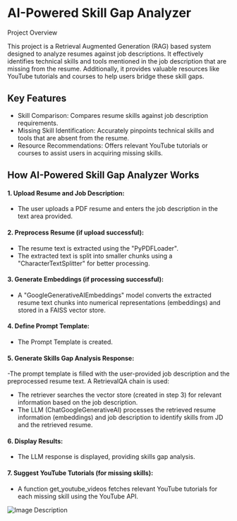 # AI-Powered Skill Gap Analyzer
Project Overview

This project is a Retrieval Augmented Generation (RAG) based system designed to analyze resumes against job descriptions. It effectively identifies technical skills and tools mentioned in the job description that are missing from the resume. Additionally, it provides valuable resources like YouTube tutorials and courses to help users bridge these skill gaps.

## Key Features

- Skill Comparison: Compares resume skills against job description requirements.
- Missing Skill Identification: Accurately pinpoints technical skills and tools that are absent from the resume.
- Resource Recommendations: Offers relevant YouTube tutorials or courses to assist users in acquiring missing skills.


## **How AI-Powered Skill Gap Analyzer Works**

#### 1. Upload Resume and Job Description:
- The user uploads a PDF resume and enters the job description in the text area provided.
#### 2. Preprocess Resume (if upload successful):
- The resume text is extracted using the "PyPDFLoader".
-	The extracted text is split into smaller chunks using a "CharacterTextSplitter" for better processing.
#### 3. Generate Embeddings (if processing successful):
- A "GoogleGenerativeAIEmbeddings" model converts the extracted resume text chunks into numerical representations (embeddings) and stored in a FAISS vector store. 
#### 4. Define Prompt Template:
- The Prompt Template is created. 
#### 5. Generate Skills Gap Analysis Response:
-The prompt template is filled with the user-provided job description and the preprocessed resume text.
A RetrievalQA chain is used: 
-	The retriever searches the vector store (created in step 3) for relevant information based on the job description.
-	The LLM (ChatGoogleGenerativeAI) processes the retrieved resume information (embeddings) and job description to identify skills from JD and the retrieved resume.
#### 6. Display Results:
-	The LLM response is displayed, providing skills gap analysis.
#### 7. Suggest YouTube Tutorials (for missing skills):
-	A function get_youtube_videos fetches relevant YouTube tutorials for each missing skill using the YouTube API.


![Image Description](https://github.com/Shajar87/Resume-Analyzer-/blob/main/Skill%20Gap%20Analyzer%20Flow.png)
